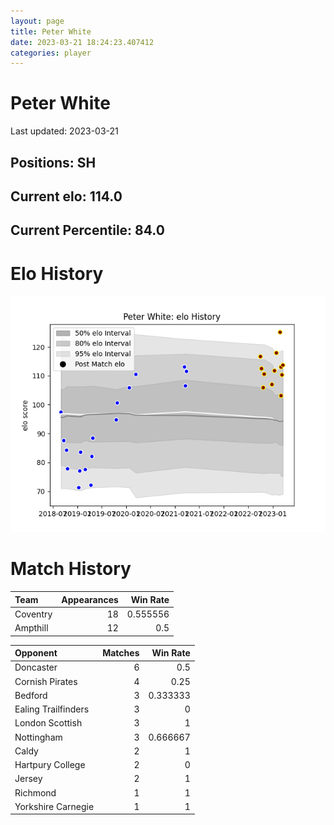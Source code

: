 ```yaml
---  
layout: page  
title: Peter White  
date: 2023-03-21 18:24:23.407412  
categories: player  
---
```

# Peter White


Last updated: 2023-03-21
## Positions: SH

## Current elo: 114.0

## Current Percentile: 84.0

# Elo History


![elo history](history_PeterWhite.png)
# Match History


| Team     |   Appearances |   Win Rate |
|:---------|--------------:|-----------:|
| Coventry |            18 |   0.555556 |
| Ampthill |            12 |   0.5      |

| Opponent            |   Matches |   Win Rate |
|:--------------------|----------:|-----------:|
| Doncaster           |         6 |   0.5      |
| Cornish Pirates     |         4 |   0.25     |
| Bedford             |         3 |   0.333333 |
| Ealing Trailfinders |         3 |   0        |
| London Scottish     |         3 |   1        |
| Nottingham          |         3 |   0.666667 |
| Caldy               |         2 |   1        |
| Hartpury College    |         2 |   0        |
| Jersey              |         2 |   1        |
| Richmond            |         1 |   1        |
| Yorkshire Carnegie  |         1 |   1        |